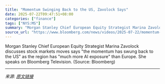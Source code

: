 ```yaml
---
title: "Momentum Swinging Back to the US, Zavolock Says"
date: 2025-07-22T09:47:51+08:00
categories: ["finance"]
tags: ["NYS:MS"]
summary: "Morgan Stanley Chief European Equity Strategist Marina Zavolock discusses stock markets moves says \"the momentum has swung back to the US\" as the region has \"much more AI exposure\" than Europe. She sp"
source_url: "https://www.bloomberg.com/news/videos/2025-07-22/momentum-swinging-back-to-the-us-zavolock-says-video"
---
```


Morgan Stanley Chief European Equity Strategist Marina Zavolock discusses stock markets moves says "the momentum has swung back to the US" as the region has "much more AI exposure" than Europe. She speaks on Bloomberg Television. (Source: Bloomberg)

---

*来源: [原文链接](https://www.bloomberg.com/news/videos/2025-07-22/momentum-swinging-back-to-the-us-zavolock-says-video)*
